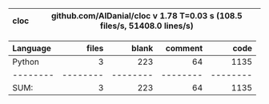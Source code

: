 cloc|github.com/AlDanial/cloc v 1.78  T=0.03 s (108.5 files/s, 51408.0 lines/s)
--- | ---

Language|files|blank|comment|code
:-------|-------:|-------:|-------:|-------:
Python|3|223|64|1135
--------|--------|--------|--------|--------
SUM:|3|223|64|1135
